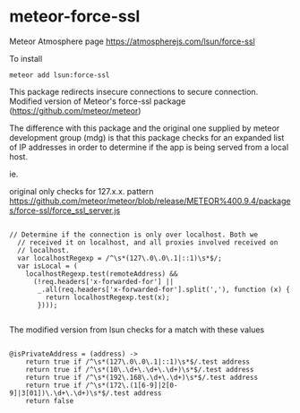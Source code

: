 meteor-force-ssl
================


Meteor Atmosphere page
https://atmospherejs.com/lsun/force-ssl

To install
```
meteor add lsun:force-ssl
```


This package redirects insecure connections to secure connection. Modified version of Meteor's force-ssl package (https://github.com/meteor/meteor)

The difference with this package and the original one supplied by meteor development group (mdg) is that this package checks for an expanded list of IP addresses in order to determine if the app is being served from a local host.

ie. 

original only checks for 127.x.x. pattern
https://github.com/meteor/meteor/blob/release/METEOR%400.9.4/packages/force-ssl/force_ssl_server.js
```

// Determine if the connection is only over localhost. Both we
  // received it on localhost, and all proxies involved received on
  // localhost.
  var localhostRegexp = /^\s*(127\.0\.0\.1|::1)\s*$/;
  var isLocal = (
    localhostRegexp.test(remoteAddress) &&
      (!req.headers['x-forwarded-for'] ||
       _.all(req.headers['x-forwarded-for'].split(','), function (x) {
         return localhostRegexp.test(x);
       })));


```

The modified version from lsun checks for a match with these values

````

@isPrivateAddress = (address) ->
	return true if /^\s*(127\.0\.0\.1|::1)\s*$/.test address
	return true if /^\s*(10\.\d+\.\d+\.\d+)\s*$/.test address
	return true if /^\s*(192\.168\.\d+\.\d+)\s*$/.test address
	return true if /^\s*(172\.(1[6-9]|2[0-9]|3[01])\.\d+\.\d+)\s*$/.test address
	return false
	
	
````
